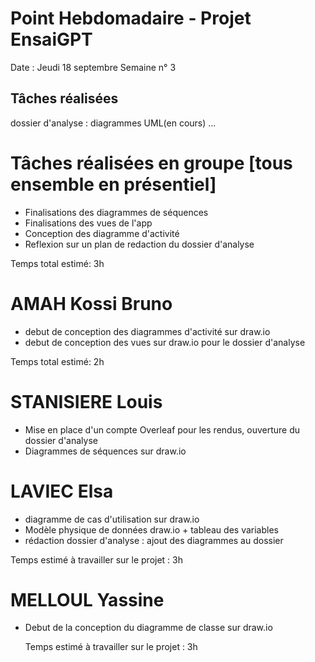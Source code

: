 # Point Hebdomadaire - Projet EnsaiGPT

Date : Jeudi 18 septembre 
Semaine n° 3

## Tâches réalisées
dossier d'analyse : diagrammes UML(en cours)
...
# Tâches réalisées en groupe [tous ensemble en présentiel]
- Finalisations des diagrammes de séquences
- Finalisations des vues de l'app
- Conception des diagramme d'activité
- Reflexion sur un plan de redaction du dossier d'analyse

Temps total estimé: 3h

# AMAH Kossi Bruno
- debut de conception des diagrammes d'activité sur draw.io
- debut de conception des vues sur draw.io pour le dossier d'analyse

Temps total estimé: 2h

# STANISIERE Louis
  - Mise en place d'un compte Overleaf pour les rendus, ouverture du dossier d'analyse
  - Diagrammes de séquences sur draw.io

# LAVIEC Elsa

- diagramme de cas d'utilisation sur draw.io
- Modèle physique de données draw.io + tableau des variables
- rédaction dossier d'analyse : ajout des diagrammes au dossier 

Temps estimé à travailler sur le projet : 3h 

# MELLOUL Yassine
- Debut de la conception du diagramme de classe sur draw.io

  Temps estimé à travailler sur le projet : 3h 

